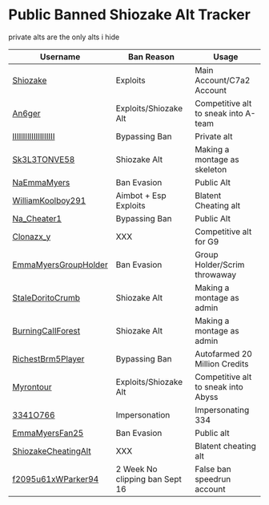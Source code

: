 # Public Banned Shiozake Alt Tracker

private alts are the only alts i hide

Username | Ban Reason | Usage
--------------- | ------------- | -------------
[Shiozake](https://www.roblox.com/users/539056670/profile)  | Exploits | Main Account/C7a2 Account
[An6ger](https://www.roblox.com/users/1888459503/profile) | Exploits/Shiozake Alt | Competitive alt to sneak into A-team
[IIIIlIIlIIIIIIlIIIII](https://www.roblox.com/users/1616982059/profile) | Bypassing Ban | Private alt
[Sk3L3TONVE58](https://www.roblox.com/users/5230460949/profile) | Shiozake Alt | Making a montage as skeleton
[NaEmmaMyers](https://www.roblox.com/users/5098748163/profile) | Ban Evasion | Public Alt
[WilliamKoolboy291](https://www.roblox.com/users/4095499286/profile)| Aimbot + Esp Exploits | Blatent Cheating alt
[Na_Cheater1](https://www.roblox.com/users/4854450774/profile) | Bypassing Ban | Public Alt
[Clonazx_y](https://www.roblox.com/users/4402529318/profile) | XXX | Competitive alt for G9
[EmmaMyersGroupHolder](https://www.roblox.com/users/5759621413/profile) | Ban Evasion | Group Holder/Scrim throwaway
[StaIeDoritoCrumb](https://www.roblox.com/users/5227763054/profile) | Shiozake Alt | Making a montage as admin
[BurningCaIIForest](https://www.roblox.com/users/5227772757/profile) | Shiozake Alt | Making a montage as admin
[RichestBrm5Player](https://www.roblox.com/users/5106626040/profile) | Bypassing Ban | Autofarmed 20 Million Credits
[Myrontour](https://www.roblox.com/users/4114624941/profile) | Exploits/Shiozake Alt | Competitive alt to sneak into Abyss
[3341O766](https://www.roblox.com/users/5502193195/profile) | Impersonation | Impersonating 334
[EmmaMyersFan25](https://www.roblox.com/users/5007810300/profile) | Ban Evasion | Public alt
[ShiozakeCheatingAlt](https://www.roblox.com/users/7096164958/profile) | XXX | Blatent cheating alt
[f2095u61xWParker94](https://www.roblox.com/users/700961657/profile) | 2 Week No clipping ban Sept 16 | False ban speedrun account
